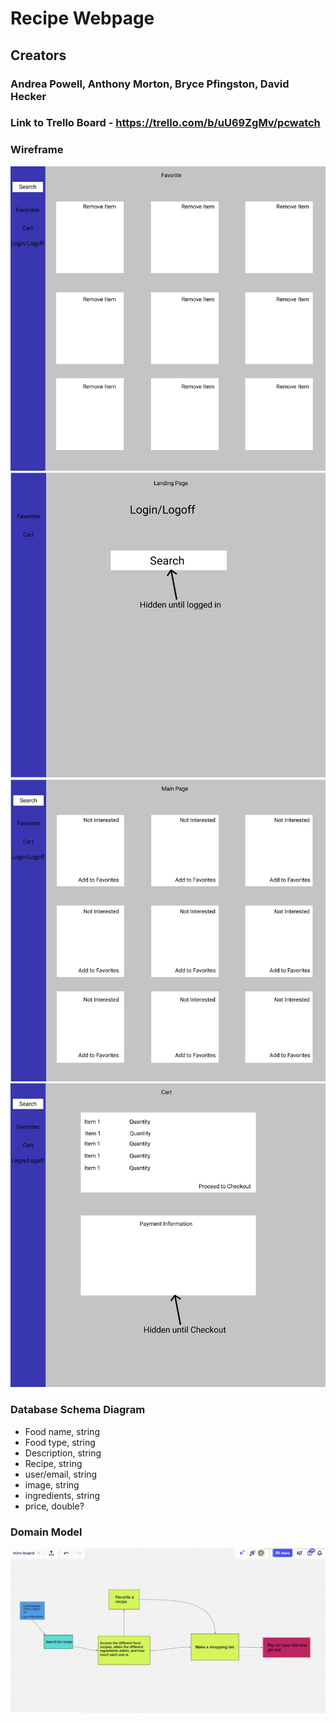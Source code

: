 # Recipe Webpage

## Creators

### Andrea Powell, Anthony Morton, Bryce Pfingston, David Hecker

### Link to Trello Board - https://trello.com/b/uU69ZgMv/pcwatch

### Wireframe
![favorites](src/images/favorites.jpeg)
![landing-page](src/images/landing-page.jpeg)
![main-page](src/images/main-page.jpeg)
![shopping-list](src/images/shopping-list.jpeg)

### Database Schema Diagram
- Food name, string
- Food type, string
- Description, string
- Recipe, string
- user/email, string
- image, string
- ingredients, string
- price, double?

### Domain Model
![Domain-Model](src/images/domainmodel.png)